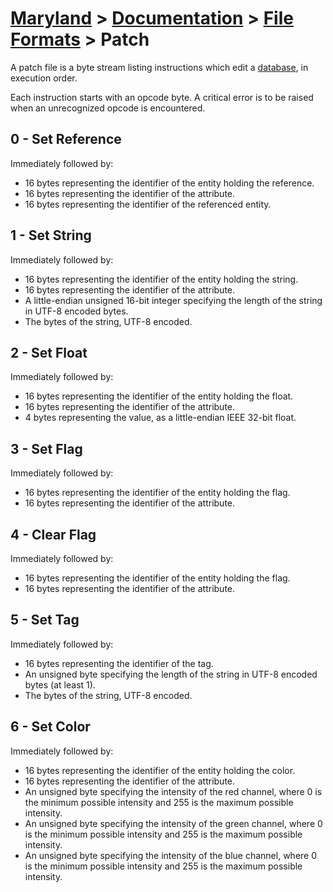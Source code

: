 # [Maryland](../../readme.md) > [Documentation](../readme.md) > [File Formats](./readme.md) > Patch

A patch file is a byte stream listing instructions which edit a [database](../architecture/database.md), in execution order.

Each instruction starts with an opcode byte.  A critical error is to be raised when an unrecognized opcode is encountered.

## 0 - Set Reference

Immediately followed by:

- 16 bytes representing the identifier of the entity holding the reference.
- 16 bytes representing the identifier of the attribute.
- 16 bytes representing the identifier of the referenced entity.

## 1 - Set String

Immediately followed by:

- 16 bytes representing the identifier of the entity holding the string.
- 16 bytes representing the identifier of the attribute.
- A little-endian unsigned 16-bit integer specifying the length of the string in UTF-8 encoded bytes.
- The bytes of the string, UTF-8 encoded.

## 2 - Set Float

Immediately followed by:

- 16 bytes representing the identifier of the entity holding the float.
- 16 bytes representing the identifier of the attribute.
- 4 bytes representing the value, as a little-endian IEEE 32-bit float.

## 3 - Set Flag

Immediately followed by:

- 16 bytes representing the identifier of the entity holding the flag.
- 16 bytes representing the identifier of the attribute.

## 4 - Clear Flag

Immediately followed by:

- 16 bytes representing the identifier of the entity holding the flag.
- 16 bytes representing the identifier of the attribute.

## 5 - Set Tag

Immediately followed by:

- 16 bytes representing the identifier of the tag.
- An unsigned byte specifying the length of the string in UTF-8 encoded bytes (at least 1).
- The bytes of the string, UTF-8 encoded.

## 6 - Set Color

Immediately followed by:

- 16 bytes representing the identifier of the entity holding the color.
- 16 bytes representing the identifier of the attribute.
- An unsigned byte specifying the intensity of the red channel, where 0 is the minimum possible intensity and 255 is the maximum possible intensity.
- An unsigned byte specifying the intensity of the green channel, where 0 is the minimum possible intensity and 255 is the maximum possible intensity.
- An unsigned byte specifying the intensity of the blue channel, where 0 is the minimum possible intensity and 255 is the maximum possible intensity.
